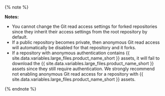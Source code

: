{% note %}

**Notes:**
- You cannot change the Git read access settings for forked repositories since they inherit their access settings from the root repository by default.
- If a public repository becomes private, then anonymous Git read access will automatically be disabled for that repository and it forks.
- If a repository with anonymous authentication contains {{ site.data.variables.large_files.product_name_short }} assets, it will fail to download the {{ site.data.variables.large_files.product_name_short }} assets since they still require authentication. We strongly recommend not enabling anonymous Git read access for a repository with {{ site.data.variables.large_files.product_name_short }} assets.

{% endnote %}
